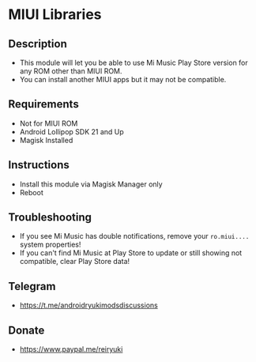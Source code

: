 # **MIUI Libraries**

## Description
- This module will let you be able to use Mi Music Play Store version for any ROM other than MIUI ROM.
- You can install another MIUI apps but it may not be compatible.

## Requirements
- Not for MIUI ROM
- Android Lollipop SDK 21 and Up
- Magisk Installed

## Instructions
- Install this module via Magisk Manager only
- Reboot

## Troubleshooting
- If you see Mi Music has double notifications, remove your `ro.miui....` system properties!
- If you can't find Mi Music at Play Store to update or still showing not compatible, clear Play Store data!

## Telegram
- https://t.me/androidryukimodsdiscussions

## Donate
- https://www.paypal.me/reiryuki
